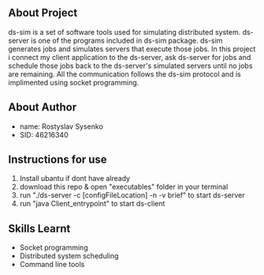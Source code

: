 ## About Project
ds-sim is a set of software tools used for simulating distributed system. ds-server is one of the programs included in ds-sim package. ds-sim generates jobs and simulates servers that execute those jobs. In this project i connect my client application to the ds-server, ask ds-server for jobs and schedule those jobs back to the ds-server's simulated servers until no jobs are remaining. All the communication follows the ds-sim protocol and is implimented using socket programming.

## About Author
- name: Rostyslav Sysenko
- SID: 46216340

## Instructions for use
1. Install ubantu if dont have already
2. download this repo & open "executables" folder in your terminal
3. run "./ds-server -c [configFileLocation] -n -v brief" to start ds-server
4. run "java Client_entrypoint" to start ds-client

## Skills Learnt
- Socket programming
- Distributed system scheduling
- Command line tools
